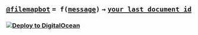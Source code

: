 ## [`@filemapbot`](https://t.me/filemapbot) `= f(`[`message`](https://core.telegram.org/bots/api#message)`)` `→` [`your last document id`](https://core.telegram.org/bots/api#document)

### [![Deploy to DigitalOcean](https://www.deploytodo.com/do-btn-blue-ghost.svg)](https://cloud.digitalocean.com/apps/new?repo=https://github.com/demidko/filemapbot/tree/main)


